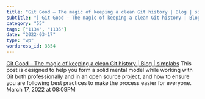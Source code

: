 ```yaml
---
title: "Git Good – The magic of keeping a clean Git history | Blog | simplabs"
subtitle: "[ Git Good – The magic of keeping a clean Git history | Blog | simplabs](https://simplabs.com/blog/2..."
category: "55"
tags: ["1134", "1135"]
date: "2022-03-17"
type: "wp"
wordpress_id: 3354
---
```

[ Git Good – The magic of keeping a clean Git history | Blog | simplabs](https://simplabs.com/blog/2021/05/26/keeping-a-clean-git-history/)
 This post is designed to help you form a solid mental model while working with Git both professionally and in an open source project, and how to ensure you are following best practices to make the process easier for everyone.
March 17, 2022 at 08:09PM